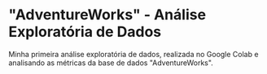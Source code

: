 # "AdventureWorks" - Análise Exploratória de Dados
Minha primeira análise exploratória de dados, realizada no Google Colab e analisando as métricas da base de dados "AdventureWorks".


